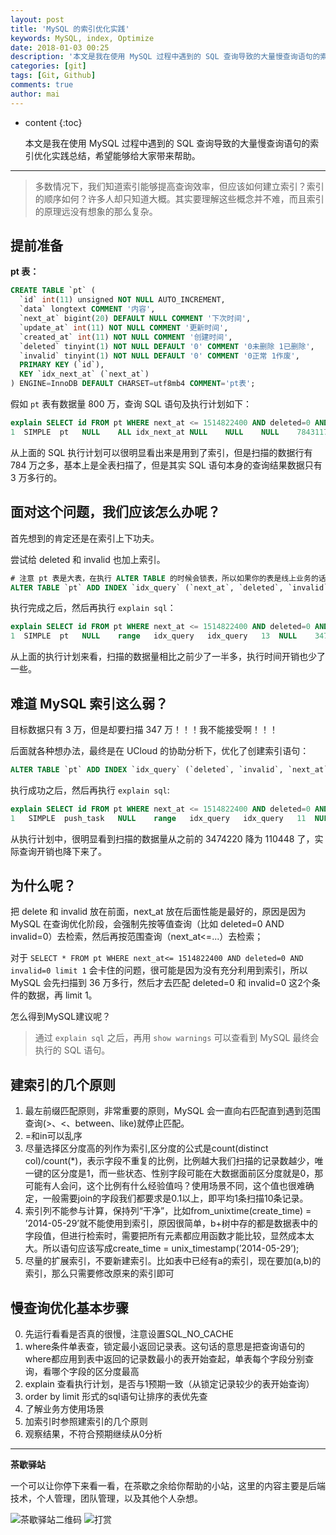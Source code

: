 ```yaml
---
layout: post
title: 'MySQL 的索引优化实践'
keywords: MySQL, index, Optimize
date: 2018-01-03 00:25
description: '本文是我在使用 MySQL 过程中遇到的 SQL 查询导致的大量慢查询语句的索引优化实践总结。'
categories: [git]
tags: [Git, Github]
comments: true
author: mai
---
```


* content
{:toc}

    本文是我在使用 MySQL 过程中遇到的 SQL 查询导致的大量慢查询语句的索引优化实践总结，希望能够给大家带来帮助。

----

>多数情况下，我们知道索引能够提高查询效率，但应该如何建立索引？索引的顺序如何？许多人却只知道大概。其实要理解这些概念并不难，而且索引的原理远没有想象的那么复杂。

## 提前准备 ##

**pt 表：**

```sql
CREATE TABLE `pt` (
  `id` int(11) unsigned NOT NULL AUTO_INCREMENT,
  `data` longtext COMMENT '内容',
  `next_at` bigint(20) DEFAULT NULL COMMENT '下次时间',
  `update_at` int(11) NOT NULL COMMENT '更新时间',
  `created_at` int(11) NOT NULL COMMENT '创建时间',
  `deleted` tinyint(1) NOT NULL DEFAULT '0' COMMENT '0未删除 1已删除',
  `invalid` tinyint(1) NOT NULL DEFAULT '0' COMMENT '0正常 1作废',
  PRIMARY KEY (`id`),
  KEY `idx_next_at` (`next_at`)
) ENGINE=InnoDB DEFAULT CHARSET=utf8mb4 COMMENT='pt表';
```

假如 `pt` 表有数据量 800 万，查询 SQL 语句及执行计划如下：

```sql
explain SELECT id FROM pt WHERE next_at <= 1514822400 AND deleted=0 AND invalid=0
1  SIMPLE  pt   NULL    ALL idx_next_at NULL    NULL    NULL    7843117 0.00    Using where
```

从上面的 SQL 执行计划可以很明显看出来是用到了索引，但是扫描的数据行有 784 万之多，基本上是全表扫描了，但是其实 SQL 语句本身的查询结果数据只有 3 万多行的。

<!--more-->

## 面对这个问题，我们应该怎么办呢？ ##

首先想到的肯定还是在索引上下功夫。

尝试给 deleted 和 invalid 也加上索引。

```sql
# 注意 pt 表是大表，在执行 ALTER TABLE 的时候会锁表，所以如果你的表是线上业务的话，请选择在业务低峰期执行，避免对线上业务造成大面积影响；
ALTER TABLE `pt` ADD INDEX `idx_query` (`next_at`, `deleted`, `invalid`);
```

执行完成之后，然后再执行 `explain sql`：

```sql
explain SELECT id FROM pt WHERE next_at <= 1514822400 AND deleted=0 AND invalid=0
1  SIMPLE  pt   NULL    range   idx_query   idx_query   13  NULL    3474220 0.01    Using where; Using index
```

从上面的执行计划来看，扫描的数据量相比之前少了一半多，执行时间开销也少了一些。

## 难道 MySQL 索引这么弱？ ##

目标数据只有 3 万，但是却要扫描 347 万！！！我不能接受啊！！！

后面就各种想办法，最终是在 UCloud 的协助分析下，优化了创建索引语句：

```sql
ALTER TABLE `pt` ADD INDEX `idx_query` (`deleted`, `invalid`, `next_at`);
```

执行成功之后，然后再执行 `explain sql`:

```sql
explain SELECT id FROM pt WHERE next_at <= 1514822400 AND deleted=0 AND invalid=0;
1   SIMPLE  push_task   NULL    range   idx_query   idx_query   11  NULL    110448  100.00  Using where; Using index
```

从执行计划中，很明显看到扫描的数据量从之前的 3474220 降为 110448 了，实际查询开销也降下来了。

## 为什么呢？ ##

把 delete 和 invalid 放在前面，next_at 放在后面性能是最好的，原因是因为 MySQL 在查询优化阶段，会强制先按等值查询（比如 deleted=0 AND invalid=0）去检索，然后再按范围查询（next_at<=...）去检索；

对于 `SELECT * FROM pt WHERE next_at<= 1514822400 AND deleted=0 AND invalid=0 limit 1` 会卡住的问题，很可能是因为没有充分利用到索引，所以 MySQL 会先扫描到 36 万多行，然后才去匹配 deleted=0 和 invalid=0 这2个条件的数据，再 limit 1。

怎么得到MySQL建议呢？

>通过 `explain sql` 之后，再用 `show warnings` 可以查看到 MySQL 最终会执行的 SQL 语句。

## 建索引的几个原则 ##

1. 最左前缀匹配原则，非常重要的原则，MySQL 会一直向右匹配直到遇到范围查询(>、<、between、like)就停止匹配。
2. =和in可以乱序
3. 尽量选择区分度高的列作为索引,区分度的公式是count(distinct col)/count(*)，表示字段不重复的比例，比例越大我们扫描的记录数越少，唯一键的区分度是1，而一些状态、性别字段可能在大数据面前区分度就是0，那可能有人会问，这个比例有什么经验值吗？使用场景不同，这个值也很难确定，一般需要join的字段我们都要求是0.1以上，即平均1条扫描10条记录。
4. 索引列不能参与计算，保持列“干净”，比如from_unixtime(create_time) = ’2014-05-29’就不能使用到索引，原因很简单，b+树中存的都是数据表中的字段值，但进行检索时，需要把所有元素都应用函数才能比较，显然成本太大。所以语句应该写成create_time = unix_timestamp(’2014-05-29’);
5. 尽量的扩展索引，不要新建索引。比如表中已经有a的索引，现在要加(a,b)的索引，那么只需要修改原来的索引即可

## 慢查询优化基本步骤 ##

0. 先运行看看是否真的很慢，注意设置SQL_NO_CACHE
1. where条件单表查，锁定最小返回记录表。这句话的意思是把查询语句的where都应用到表中返回的记录数最小的表开始查起，单表每个字段分别查询，看哪个字段的区分度最高
2. explain 查看执行计划，是否与1预期一致（从锁定记录较少的表开始查询）
3. order by limit 形式的sql语句让排序的表优先查
4. 了解业务方使用场景
5. 加索引时参照建索引的几个原则
6. 观察结果，不符合预期继续从0分析

----

**茶歇驿站**

一个可以让你停下来看一看，在茶歇之余给你帮助的小站，这里的内容主要是后端技术，个人管理，团队管理，以及其他个人杂想。

![茶歇驿站二维码](http://oqos7hrvp.bkt.clouddn.com/blog/tech_tea.jpg)
![打赏](http://oqos7hrvp.bkt.clouddn.com/blog/money.jpg)
